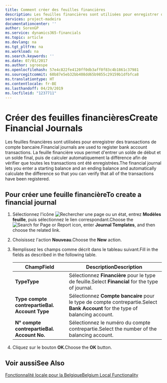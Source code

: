 ```yaml
---
title: Comment créer des feuilles financières
description: Les feuilles financières sont utilisées pour enregistrer des transactions de compte bancaire. La feuille financière vous permet d'entrer un solde de début et un solde final, puis de calculer automatiquement la différence afin de vérifier que toutes les transactions ont été enregistrées.
services: project-madeira
documentationcenter: ''
author: SorenGP
ms.service: dynamics365-financials
ms.topic: article
ms.devlang: na
ms.tgt_pltfrm: na
ms.workload: na
ms.search.keywords: ''
ms.date: 07/01/2017
ms.author: sgroespe
ms.openlocfilehash: 57e4c822fe4120ff0db3aff0f83c4b1861c37981
ms.sourcegitcommit: 60b87e5eb32bb408dd65b9855c29159b1dfbfca8
ms.translationtype: HT
ms.contentlocale: fr-BE
ms.lasthandoff: 04/29/2019
ms.locfileid: "1237711"
---
```

# <a name="create-financial-journals"></a><span data-ttu-id="00918-104">Créer des feuilles financières</span><span class="sxs-lookup"><span data-stu-id="00918-104">Create Financial Journals</span></span>
<span data-ttu-id="00918-105">Les feuilles financières sont utilisées pour enregistrer des transactions de compte bancaire.</span><span class="sxs-lookup"><span data-stu-id="00918-105">Financial journals are used to register bank account transactions.</span></span> <span data-ttu-id="00918-106">La feuille financière vous permet d'entrer un solde de début et un solde final, puis de calculer automatiquement la différence afin de vérifier que toutes les transactions ont été enregistrées.</span><span class="sxs-lookup"><span data-stu-id="00918-106">The financial journal lets you enter a starting balance and an ending balance and automatically calculate the difference so that you can verify that all of the transactions have been registered.</span></span>  

## <a name="to-create-a-financial-journal"></a><span data-ttu-id="00918-107">Pour créer une feuille financière</span><span class="sxs-lookup"><span data-stu-id="00918-107">To create a financial journal</span></span>  

1.  <span data-ttu-id="00918-108">Sélectionnez l'icône ![Rechercher une page ou un état](../../media/ui-search/search_small.png "icône Rechercher une page ou un état"), entrez **Modèles feuille**, puis sélectionnez le lien correspondant.</span><span class="sxs-lookup"><span data-stu-id="00918-108">Choose the ![Search for Page or Report](../../media/ui-search/search_small.png "Search for Page or Report icon") icon, enter **Journal Templates**, and then choose the related link.</span></span>  
2.  <span data-ttu-id="00918-109">Choisissez l'action **Nouveau**.</span><span class="sxs-lookup"><span data-stu-id="00918-109">Choose the **New** action.</span></span>  
3.  <span data-ttu-id="00918-110">Remplissez les champs comme décrit dans le tableau suivant.</span><span class="sxs-lookup"><span data-stu-id="00918-110">Fill in the fields as described in the following table.</span></span>  

    |<span data-ttu-id="00918-111">Champ</span><span class="sxs-lookup"><span data-stu-id="00918-111">Field</span></span>|<span data-ttu-id="00918-112">Description</span><span class="sxs-lookup"><span data-stu-id="00918-112">Description</span></span>|  
    |---------------------------------|---------------------------------------|  
    |<span data-ttu-id="00918-113">**Type**</span><span class="sxs-lookup"><span data-stu-id="00918-113">**Type**</span></span>|<span data-ttu-id="00918-114">Sélectionnez **Financière** pour le type de feuille.</span><span class="sxs-lookup"><span data-stu-id="00918-114">Select **Financial** for the type of journal.</span></span>|  
    |<span data-ttu-id="00918-115">**Type compte contrepartie**</span><span class="sxs-lookup"><span data-stu-id="00918-115">**Bal. Account Type**</span></span>|<span data-ttu-id="00918-116">Sélectionnez **Compte bancaire** pour le type de compte contrepartie.</span><span class="sxs-lookup"><span data-stu-id="00918-116">Select **Bank Account** for the type of balancing account.</span></span>|  
    |<span data-ttu-id="00918-117">**N° compte contrepartie**</span><span class="sxs-lookup"><span data-stu-id="00918-117">**Bal. Account No.**</span></span>|<span data-ttu-id="00918-118">Sélectionnez le numéro du compte contrepartie.</span><span class="sxs-lookup"><span data-stu-id="00918-118">Select the number of the balancing account.</span></span>|  

4.  <span data-ttu-id="00918-119">Cliquez sur le bouton **OK**.</span><span class="sxs-lookup"><span data-stu-id="00918-119">Choose the **OK** button.</span></span>  

## <a name="see-also"></a><span data-ttu-id="00918-120">Voir aussi</span><span class="sxs-lookup"><span data-stu-id="00918-120">See Also</span></span>  
 [<span data-ttu-id="00918-121">Fonctionnalité locale pour la Belgique</span><span class="sxs-lookup"><span data-stu-id="00918-121">Belgium Local Functionality</span></span>](belgium-local-functionality.md)
